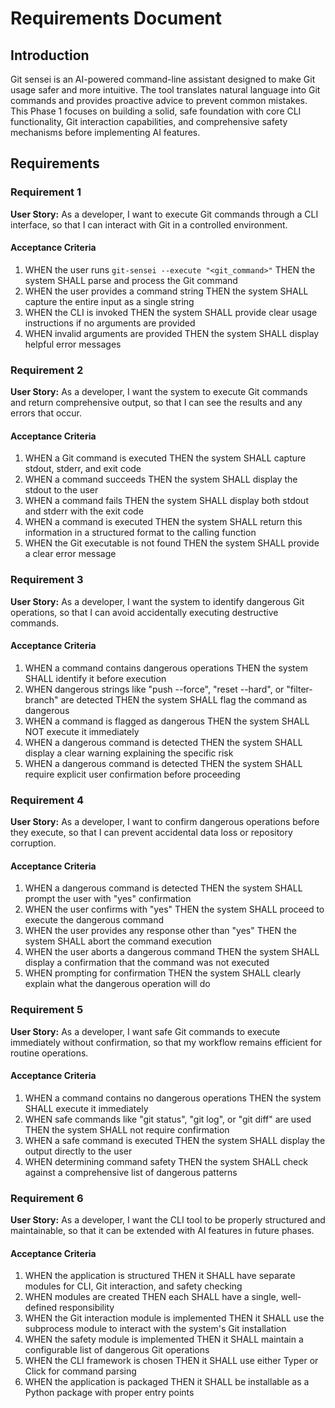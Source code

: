 # Requirements Document

## Introduction

Git sensei is an AI-powered command-line assistant designed to make Git usage safer and more intuitive. The tool translates natural language into Git commands and provides proactive advice to prevent common mistakes. This Phase 1 focuses on building a solid, safe foundation with core CLI functionality, Git interaction capabilities, and comprehensive safety mechanisms before implementing AI features.

## Requirements

### Requirement 1

**User Story:** As a developer, I want to execute Git commands through a CLI interface, so that I can interact with Git in a controlled environment.

#### Acceptance Criteria

1. WHEN the user runs `git-sensei --execute "<git_command>"` THEN the system SHALL parse and process the Git command
2. WHEN the user provides a command string THEN the system SHALL capture the entire input as a single string
3. WHEN the CLI is invoked THEN the system SHALL provide clear usage instructions if no arguments are provided
4. WHEN invalid arguments are provided THEN the system SHALL display helpful error messages

### Requirement 2

**User Story:** As a developer, I want the system to execute Git commands and return comprehensive output, so that I can see the results and any errors that occur.

#### Acceptance Criteria

1. WHEN a Git command is executed THEN the system SHALL capture stdout, stderr, and exit code
2. WHEN a command succeeds THEN the system SHALL display the stdout to the user
3. WHEN a command fails THEN the system SHALL display both stdout and stderr with the exit code
4. WHEN a command is executed THEN the system SHALL return this information in a structured format to the calling function
5. WHEN the Git executable is not found THEN the system SHALL provide a clear error message

### Requirement 3

**User Story:** As a developer, I want the system to identify dangerous Git operations, so that I can avoid accidentally executing destructive commands.

#### Acceptance Criteria

1. WHEN a command contains dangerous operations THEN the system SHALL identify it before execution
2. WHEN dangerous strings like "push --force", "reset --hard", or "filter-branch" are detected THEN the system SHALL flag the command as dangerous
3. WHEN a command is flagged as dangerous THEN the system SHALL NOT execute it immediately
4. WHEN a dangerous command is detected THEN the system SHALL display a clear warning explaining the specific risk
5. WHEN a dangerous command is detected THEN the system SHALL require explicit user confirmation before proceeding

### Requirement 4

**User Story:** As a developer, I want to confirm dangerous operations before they execute, so that I can prevent accidental data loss or repository corruption.

#### Acceptance Criteria

1. WHEN a dangerous command is detected THEN the system SHALL prompt the user with "yes" confirmation
2. WHEN the user confirms with "yes" THEN the system SHALL proceed to execute the dangerous command
3. WHEN the user provides any response other than "yes" THEN the system SHALL abort the command execution
4. WHEN the user aborts a dangerous command THEN the system SHALL display a confirmation that the command was not executed
5. WHEN prompting for confirmation THEN the system SHALL clearly explain what the dangerous operation will do

### Requirement 5

**User Story:** As a developer, I want safe Git commands to execute immediately without confirmation, so that my workflow remains efficient for routine operations.

#### Acceptance Criteria

1. WHEN a command contains no dangerous operations THEN the system SHALL execute it immediately
2. WHEN safe commands like "git status", "git log", or "git diff" are used THEN the system SHALL not require confirmation
3. WHEN a safe command is executed THEN the system SHALL display the output directly to the user
4. WHEN determining command safety THEN the system SHALL check against a comprehensive list of dangerous patterns

### Requirement 6

**User Story:** As a developer, I want the CLI tool to be properly structured and maintainable, so that it can be extended with AI features in future phases.

#### Acceptance Criteria

1. WHEN the application is structured THEN it SHALL have separate modules for CLI, Git interaction, and safety checking
2. WHEN modules are created THEN each SHALL have a single, well-defined responsibility
3. WHEN the Git interaction module is implemented THEN it SHALL use the subprocess module to interact with the system's Git installation
4. WHEN the safety module is implemented THEN it SHALL maintain a configurable list of dangerous Git operations
5. WHEN the CLI framework is chosen THEN it SHALL use either Typer or Click for command parsing
6. WHEN the application is packaged THEN it SHALL be installable as a Python package with proper entry points